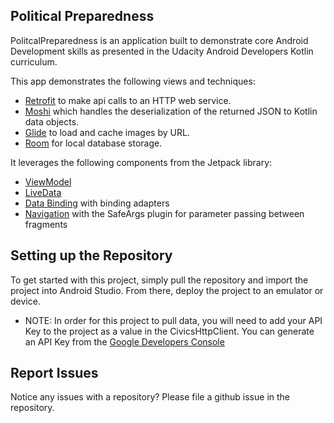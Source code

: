 ## Political Preparedness

PolitcalPreparedness is an application built to demonstrate core Android Development skills as presented in the Udacity Android Developers Kotlin curriculum. 

This app demonstrates the following views and techniques:

* [Retrofit](https://square.github.io/retrofit/) to make api calls to an HTTP web service.
* [Moshi](https://github.com/square/moshi) which handles the deserialization of the returned JSON to Kotlin data objects. 
* [Glide](https://bumptech.github.io/glide/) to load and cache images by URL.
* [Room](https://developer.android.com/training/data-storage/room) for local database storage.
  
It leverages the following components from the Jetpack library:

* [ViewModel](https://developer.android.com/topic/libraries/architecture/viewmodel)
* [LiveData](https://developer.android.com/topic/libraries/architecture/livedata)
* [Data Binding](https://developer.android.com/topic/libraries/data-binding/) with binding adapters
* [Navigation](https://developer.android.com/topic/libraries/architecture/navigation/) with the SafeArgs plugin for parameter passing between fragments


## Setting up the Repository

To get started with this project, simply pull the repository and import the project into Android Studio. From there, deploy the project to an emulator or device. 

* NOTE: In order for this project to pull data, you will need to add your API Key to the project as a value in the CivicsHttpClient. You can generate an API Key from the [Google Developers Console](https://console.developers.google.com/)

## Report Issues
Notice any issues with a repository? Please file a github issue in the repository.
